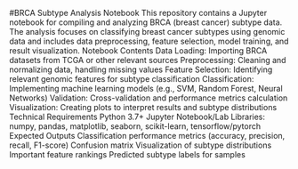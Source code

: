 #BRCA Subtype Analysis Notebook
This repository contains a Jupyter notebook for compiling and analyzing BRCA (breast cancer) subtype data. The analysis focuses on classifying breast cancer subtypes using genomic data and includes data preprocessing, feature selection, model training, and result visualization.
Notebook Contents
Data Loading: Importing BRCA datasets from TCGA or other relevant sources
Preprocessing: Cleaning and normalizing data, handling missing values
Feature Selection: Identifying relevant genomic features for subtype classification
Classification: Implementing machine learning models (e.g., SVM, Random Forest, Neural Networks)
Validation: Cross-validation and performance metrics calculation
Visualization: Creating plots to interpret results and subtype distributions
Technical Requirements
Python 3.7+
Jupyter Notebook/Lab
Libraries: numpy, pandas, matplotlib, seaborn, scikit-learn, tensorflow/pytorch
Expected Outputs
Classification performance metrics (accuracy, precision, recall, F1-score)
Confusion matrix
Visualization of subtype distributions
Important feature rankings
Predicted subtype labels for samples
